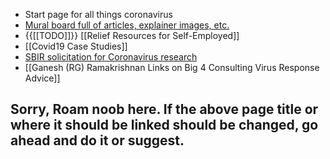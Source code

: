 - Start page for all things coronavirus
- [Mural board full of articles, explainer images, etc.](https://app.mural.co/t/postobject8111/m/postobject8111/1584038926644/4f3fd71989ff4c26541ff13ff53fb1dcd889602a)
- {{[[TODO]]}} [[Relief Resources for Self-Employed]]
- [[Covid19 Case Studies]]
- [SBIR solicitation for Coronavirus research](https://www.nsf.gov/pubs/2020/nsf20065/nsf20065.jsp)
- [[Ganesh (RG) Ramakrishnan Links on Big 4 Consulting Virus Response Advice]] 

Sorry, Roam noob here. If the above page title or where it should be linked should be changed, go ahead and do it or suggest.
- 
